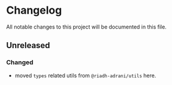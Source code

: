 # Changelog

All notable changes to this project will be documented in this file.

## Unreleased

### Changed

- moved `types` related utils from `@riadh-adrani/utils` here.
